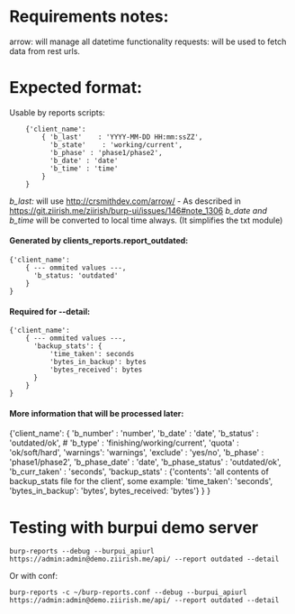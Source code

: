 Requirements notes:
==================
arrow: will manage all datetime functionality
requests: will be used to fetch data from rest urls.


Expected format:
==============

Usable by reports scripts:

        {'client_name':
            { 'b_last'    : 'YYYY-MM-DD HH:mm:ssZZ',
              'b_state'    : 'working/current',
              'b_phase' : 'phase1/phase2',
              'b_date' : 'date'
              'b_time' : 'time'
            }
        }

*b_last:* will use http://crsmithdev.com/arrow/ - As described in https://git.ziirish.me/ziirish/burp-ui/issues/146#note_1306
*b_date and b_time* will be converted to local time always. (It simplifies the txt module)

#### Generated by clients_reports.report_outdated:

    {'client_name':
        { --- ommited values ---,
          'b_status: 'outdated'
        }
    }

#### Required for --detail:

    {'client_name':
        { --- ommited values ---,
          'backup_stats': {
              'time_taken': seconds
              'bytes_in_backup': bytes
              'bytes_received': bytes
          }
        }
    }

#### More information that will be processed later:

{'client_name':
        { 'b_number'  : 'number',
          'b_date'    : 'date',
          'b_status'  : 'outdated/ok',
          # 'b_type'    : 'finishing/working/current',
          'quota'   : 'ok/soft/hard',
          'warnings': 'warnings',
          'exclude' : 'yes/no',
          'b_phase' : 'phase1/phase2',
          'b_phase_date' : 'date',
          'b_phase_status' : 'outdated/ok',
          'b_curr_taken' : 'seconds',
          'backup_stats' : {'contents': 'all contents of backup_stats file for the client', some example:
                            'time_taken': 'seconds', 'bytes_in_backup': 'bytes', bytes_received: 'bytes'}
        }
}


Testing with burpui demo server
==============================

    burp-reports --debug --burpui_apiurl https://admin:admin@demo.ziirish.me/api/ --report outdated --detail

Or with conf:

    burp-reports -c ~/burp-reports.conf --debug --burpui_apiurl https://admin:admin@demo.ziirish.me/api/ --report outdated --detail


